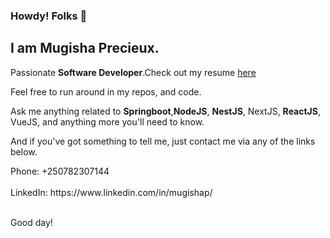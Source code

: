 ### Howdy! Folks 👋

I am Mugisha Precieux.
----------------------

Passionate **Software Developer**.Check out my resume  <a target="_blank" href="https://docs.google.com/document/d/1duACLtZ3YyhuNgdadSEGwyehRkDEAzRDxmSrP_k9QOo/edit?usp=sharing">here</a>

Feel free to run around in my repos, and code.

Ask me anything related to **Springboot**,**NodeJS**, **NestJS**, NextJS, **ReactJS**, VueJS, and anything more you'll need to know.

And if you've got something to tell me, just contact me via any of the links below.

<div>
Phone: +250782307144
<br><br>
LinkedIn: https://www.linkedin.com/in/mugishap/
<br><br>

Good day!

